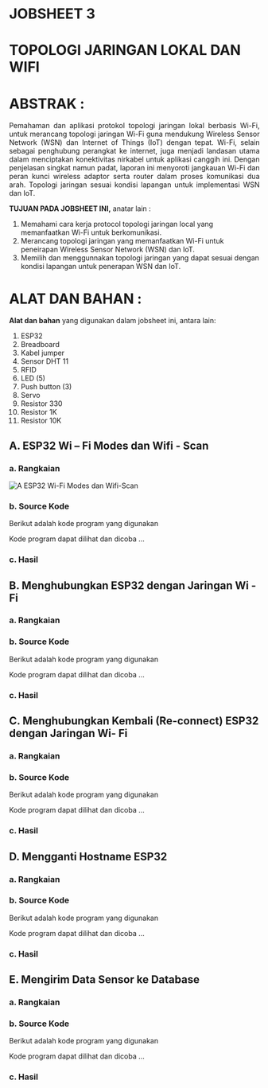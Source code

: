 # JOBSHEET 3
# TOPOLOGI JARINGAN LOKAL DAN WIFI
# ABSTRAK	:
<p align="justify">Pemahaman dan aplikasi protokol topologi jaringan lokal berbasis Wi-Fi, untuk merancang topologi jaringan Wi-Fi guna mendukung Wireless Sensor Network (WSN) dan Internet of Things (IoT) dengan tepat. Wi-Fi, selain sebagai penghubung perangkat ke internet, juga menjadi landasan utama dalam menciptakan konektivitas nirkabel untuk aplikasi canggih ini. Dengan penjelasan singkat namun padat, laporan ini menyoroti jangkauan Wi-Fi dan peran kunci wireless adaptor serta router dalam proses komunikasi dua arah. Topologi jaringan sesuai kondisi lapangan untuk implementasi WSN dan IoT. 

**TUJUAN PADA JOBSHEET INI,** anatar lain	:
1.	Memahami cara  kerja protocol topologi jaringan local yang memanfaatkan Wi-Fi untuk berkomunikasi.
2.	Merancang topologi jaringan yang memanfaatkan Wi-Fi untuk peneirapan Wireless Sensor Network (WSN) dan IoT.
3.	Memilih dan menggunnakan topologi jaringan yang dapat sesuai dengan kondisi lapangan untuk penerapan WSN dan IoT.
# ALAT DAN BAHAN	:
**Alat dan bahan** yang digunakan dalam jobsheet ini, antara lain:
1.	ESP32
2.	Breadboard
3.	Kabel jumper
4.	Sensor DHT 11
5.	RFID
6.	LED (5)
7.	Push button (3)
8.	Servo
9.	Resistor 330
10.	Resistor 1K
11.	Resistor 10K

## A.	ESP32 Wi – Fi Modes dan Wifi - Scan
### a.	Rangkaian
![A  ESP32 Wi-Fi Modes dan Wifi-Scan](https://github.com/maratumaritha/Laporan-Embedded/assets/151802682/226513b8-7fd6-4f48-8bb6-590ab0bdc92c)

### b.	Source Kode

Berikut adalah kode program yang digunakan

Kode program dapat dilihat dan dicoba …


### c.	Hasil 

## B.	Menghubungkan ESP32 dengan Jaringan Wi - Fi

### a.	Rangkaian

### b.	Source Kode

Berikut adalah kode program yang digunakan

Kode program dapat dilihat dan dicoba …


### c.	Hasil 

## C.	Menghubungkan Kembali (Re-connect) ESP32 dengan Jaringan Wi- Fi

### a.	Rangkaian

### b.	Source Kode

Berikut adalah kode program yang digunakan

Kode program dapat dilihat dan dicoba …


### c.	Hasil 

## D.	Mengganti Hostname ESP32

### a.	Rangkaian

### b.	Source Kode

Berikut adalah kode program yang digunakan

Kode program dapat dilihat dan dicoba …


### c.	Hasil 

## E.	Mengirim Data Sensor ke Database

### a.	Rangkaian

### b.	Source Kode

Berikut adalah kode program yang digunakan

Kode program dapat dilihat dan dicoba …


### c.	Hasil 
